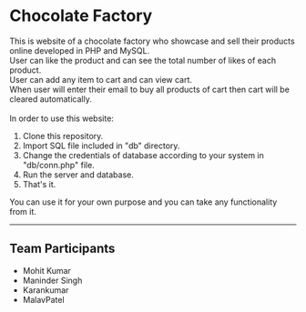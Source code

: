 # Chocolate Factory

This is website of a chocolate factory who showcase and sell their products online developed in PHP and MySQL.<br />
User can like the product and can see the total number of likes of each product.<br/>
User can add any item to cart and can view cart.<br/>
When user will enter their email to buy all products of cart then cart will be cleared automatically.<br/>
<br/>
In order to use this website:
1. Clone this repository.
2. Import SQL file included in "db" directory.
3. Change the credentials of database according to your system in "db/conn.php" file.
4. Run the server and database.
5. That's it.

You can use it for your own purpose and you can take any functionality from it.

--------------------
Team Participants
--------------------
* Mohit Kumar
* Maninder Singh
* Karankumar
* MalavPatel
